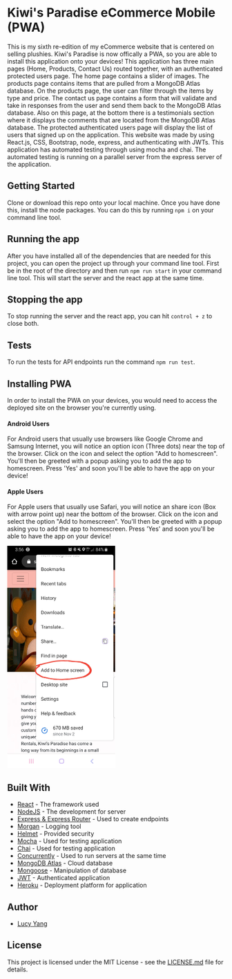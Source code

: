 # Kiwi's Paradise eCommerce Mobile (PWA)

This is my sixth re-edition of my eCommerce website that is centered on selling plushies. Kiwi's Paradise is now offically a PWA, so you are able to install this application onto your devices! This application has three main pages (Home, Products, Contact Us) routed together, with an authenticated protected users page. The home page contains a slider of images. The products page contains items that are pulled from a MongoDB Atlas database. On the products page, the user can filter through the items by type and price. The contact us page contains a form that will validate and take in responses from the user and send them back to the MongoDB Atlas database. Also on this page, at the bottom there is a testimonials section where it displays the comments that are located from the MongoDB Atlas database. The protected authenticated users page will display the list of users that signed up on the application. This website was made by using React.js, CSS, Bootstrap, node, express, and authenticating with JWTs. This application has automated testing through using mocha and chai. The automated testing is running on a parallel server from the express server of the application.

## Getting Started

Clone or download this repo onto your local machine. Once you have done this, install the node packages. You can do this by running ```npm i``` on your command line tool.


## Running the app

After you have installed all of the dependencies that are needed for this project, you can open the project up through your command line tool. First be in the root of the directory and then run ```npm run start``` in your command line tool. This will start the server and the react app at the same time.


## Stopping the app

To stop running the server and the react app, you can hit ```control + z``` to close both.


## Tests

To run the tests for API endpoints run the command ```npm run test```.

## Installing PWA
In order to install the PWA on your devices, you would need to access the deployed site on the browser you're currently using.

#### Android Users
For Android users that usually use browsers like Google Chrome and Samsung Internet, you will notice an option icon (Three dots) near the top of the browser. Click on the icon and select the option "Add to homescreen". You'll then be greeted with a popup asking you to add the app to homescreen. Press 'Yes' and soon you'll be able to have the app on your device!

#### Apple Users
For Apple users that usually use Safari, you will notice an share icon (Box with arrow point up) near the bottom of the browser. Click on the icon and select the option "Add to homescreen". You'll then be greeted with a popup asking you to add the app to homescreen. Press 'Yes' and soon you'll be able to have the app on your device!

<kbd>
<img src="https://github.com/l-yang-05/KiwisParadise-Mobile/blob/master/screenshots-pwa/Screenshot_20191202-155629_Chrome.jpg" alt="add to homescreen" width="250" height="auto"/>
</kbd>
 
## Built With

* [React](https://github.com/facebook/react) - The framework used
* [NodeJS](https://github.com/nodejs/node) - The development for server
* [Express & Express Router](https://github.com/expressjs/express) - Used to create endpoints
* [Morgan](https://github.com/expressjs/morgan) - Logging tool
* [Helmet](https://github.com/helmetjs/helmet) - Provided security
* [Mocha](https://github.com/mochajs/mocha) - Used for testing application
* [Chai](https://github.com/chaijs/chai) - Used for testing application
* [Concurrently](https://github.com/kimmobrunfeldt/concurrently) - Used to run servers at the same time
* [MongoDB Atlas](https://www.mongodb.com/) - Cloud database
* [Mongoose](https://mongoosejs.com/) - Manipulation of database
* [JWT](https://jwt.io/) - Authenticated application
* [Heroku](https://www.heroku.com) - Deployment platform for application


## Author

* [Lucy Yang](https://github.com/l-yang-05)


## License

This project is licensed under the MIT License - see the [LICENSE.md](LICENSE.md) file for details.
